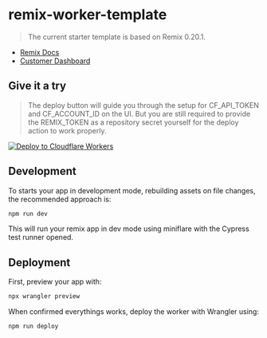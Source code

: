 # remix-worker-template

> The current starter template is based on Remix 0.20.1.

- [Remix Docs](https://docs.remix.run)
- [Customer Dashboard](https://remix.run/dashboard)

## Give it a try

> The deploy button will guide you through the setup for CF_API_TOKEN and CF_ACCOUNT_ID on the UI. But you are still required to provide the REMIX_TOKEN as a repository secret yourself for the deploy action to work properly.

[![Deploy to Cloudflare Workers](https://deploy.workers.cloudflare.com/button)](https://deploy.workers.cloudflare.com/?url=https://github.com/edmundhung/remix-worker-template)

## Development

To starts your app in development mode, rebuilding assets on file changes, the recommended approach is:

```sh
npm run dev
```

This will run your remix app in dev mode using miniflare with the Cypress test runner opened.

## Deployment

First, preview your app with:

```sh
npx wrangler preview
```

When confirmed everythings works, deploy the worker with Wrangler using:

```sh
npm run deploy
```

